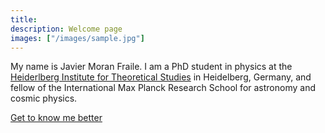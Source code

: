 ```yaml
---
title: 
description: Welcome page
images: ["/images/sample.jpg"]
---
```


My name is Javier Moran Fraile. I am a PhD student in physics at the [Heiderlberg Institute for Theoretical Studies](https://www.h-its.org/ "HITS") in Heidelberg, Germany, and fellow of the International Max Planck Research School for astronomy and cosmic physics.


[Get to know me better](/about "Get to know me better")
